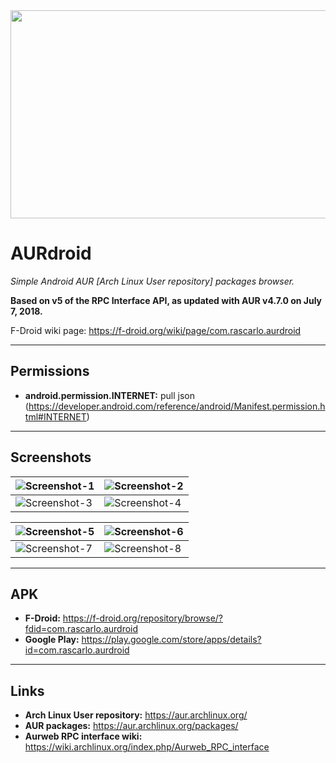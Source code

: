 <img src="fastlane/metadata/android/en-US/images/featureGraphic.png" width="640" height="333" />

# AURdroid

*Simple Android AUR [Arch Linux User repository] packages browser.*

**Based on v5 of the RPC Interface API, as updated with AUR v4.7.0 on July 7, 2018.**

F-Droid wiki page: <https://f-droid.org/wiki/page/com.rascarlo.aurdroid>

___

## Permissions

- **android.permission.INTERNET:** pull json (<https://developer.android.com/reference/android/Manifest.permission.html#INTERNET>)

___

## Screenshots

| <img src="fastlane/metadata/android/en-US/phoneScreenshots/01.png" alt="Screenshot-1" /> | <img src="fastlane/metadata/android/en-US/phoneScreenshots/02.png" alt="Screenshot-2"/> |
| --- | --- |
| <img src="fastlane/metadata/android/en-US/phoneScreenshots/03.png" alt="Screenshot-3"/> |<img src="fastlane/metadata/android/en-US/phoneScreenshots/04.png" alt="Screenshot-4"/> |

| <img src="fastlane/metadata/android/en-US/phoneScreenshots/05.png" alt="Screenshot-5" /> | <img src="fastlane/metadata/android/en-US/phoneScreenshots/06.png" alt="Screenshot-6"/> |
| --- | --- |
| <img src="fastlane/metadata/android/en-US/phoneScreenshots/07.png" alt="Screenshot-7"/> |<img src="fastlane/metadata/android/en-US/phoneScreenshots/08.png" alt="Screenshot-8"/> |

___

## APK

- **F-Droid:** <https://f-droid.org/repository/browse/?fdid=com.rascarlo.aurdroid>
- **Google Play:** <https://play.google.com/store/apps/details?id=com.rascarlo.aurdroid>

___

## Links

- **Arch Linux User repository:** <https://aur.archlinux.org/>
- **AUR packages:** <https://aur.archlinux.org/packages/>
- **Aurweb RPC interface wiki:** <https://wiki.archlinux.org/index.php/Aurweb_RPC_interface>
